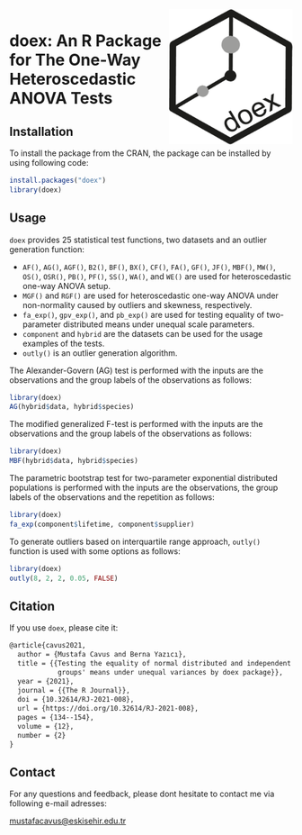 <img align="right" width="220" height="240" src="https://github.com/mcavs/doex/blob/master/doexlogo.png">

# doex: An R Package for The One-Way Heteroscedastic ANOVA Tests 



## Installation

To install the package from the CRAN, the package can be installed by using following code:

```r
install.packages("doex")
library(doex)
```

## Usage

`doex` provides 25 statistical test functions, two datasets and an outlier generation function:

- `AF()`, `AG()`, `AGF()`, `B2()`, `BF()`, `BX()`, `CF()`, `FA()`, `GF()`, `JF()`, `MBF()`,  `MW()`, `OS()`, `OSR()`, `PB()`, `PF()`, `SS()`, `WA()`, and `WE()` are used for heteroscedastic one-way ANOVA setup. 
- `MGF()` and `RGF()` are used for heteroscedastic one-way ANOVA under non-normality caused by outliers and skewness, respectively.
- `fa_exp()`, `gpv_exp()`, and `pb_exp()` are used for testing equality of two-parameter distributed means under unequal scale parameters. 
- `component` and `hybrid` are the datasets can be used for the usage examples of the tests.
- `outly()` is an outlier generation algorithm.

The Alexander-Govern (AG) test is performed with the inputs are the observations and the group labels of the observations as follows:

```r
library(doex)
AG(hybrid$data, hybrid$species)
```


The modified generalized F-test is performed with the inputs are the observations and the group labels of the observations as follows:

```r
library(doex)
MBF(hybrid$data, hybrid$species)
```


The parametric bootstrap test for two-parameter exponential distributed populations is performed with the inputs are the observations, the group labels of the observations and the repetition as follows:

```r
library(doex) 
fa_exp(component$lifetime, component$supplier)
```

To generate outliers based on interquartile range approach, `outly()` function is used with some options as follows:

```r
library(doex) 
outly(8, 2, 2, 0.05, FALSE)
```


## Citation

If you use `doex`, please cite it:

```
@article{cavus2021,
  author = {Mustafa Cavus and Berna Yazıcı},
  title = {{Testing the equality of normal distributed and independent
            groups' means under unequal variances by doex package}},
  year = {2021},
  journal = {{The R Journal}},
  doi = {10.32614/RJ-2021-008},
  url = {https://doi.org/10.32614/RJ-2021-008},
  pages = {134--154},
  volume = {12},
  number = {2}
}
```


## Contact

For any questions and feedback, please dont hesitate to contact me via following e-mail adresses:

mustafacavus@eskisehir.edu.tr 
